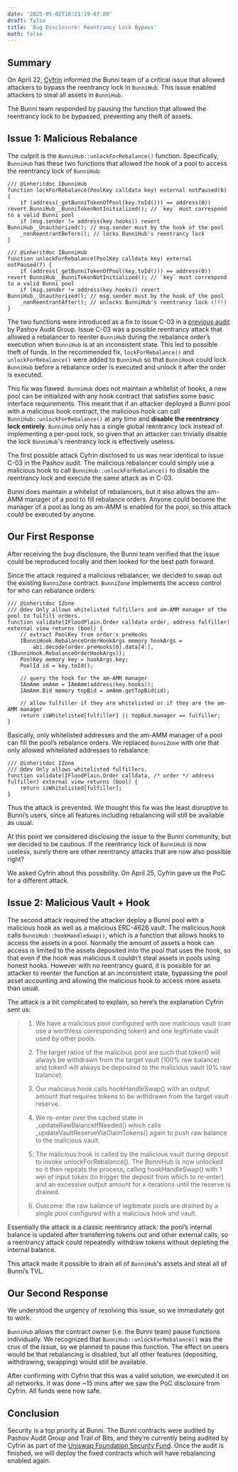 ```yaml
---
date: '2025-05-02T18:21:19-07:00'
draft: false
title: 'Bug Disclosure: Reentrancy Lock Bypass'
math: false
---
```


## Summary

On April 22, [Cyfrin](https://www.cyfrin.io/) informed the Bunni team of a critical issue that allowed attackers to bypass the reentrancy lock in `BunniHub`. This issue enabled attackers to steal all assets in `BunniHub`.

The Bunni team responded by pausing the function that allowed the reentrancy lock to be bypassed, preventing any theft of assets.

## Issue 1: Malicious Rebalance

The culprit is the `BunniHub::unlockForRebalance()` function. Specifically, `BunniHub` has these two functions that allowed the hook of a pool to access the reentrancy lock of `BunniHub`:

```solidity
/// @inheritdoc IBunniHub
function lockForRebalance(PoolKey calldata key) external notPaused(6) {
    if (address(_getBunniTokenOfPool(key.toId())) == address(0)) revert BunniHub__BunniTokenNotInitialized(); // `key` must correspond to a valid Bunni pool
    if (msg.sender != address(key.hooks)) revert BunniHub__Unauthorized(); // msg.sender must by the hook of the pool
    _nonReentrantBefore(); // locks BunniHub's reentrancy lock
}

/// @inheritdoc IBunniHub
function unlockForRebalance(PoolKey calldata key) external notPaused(7) {
    if (address(_getBunniTokenOfPool(key.toId())) == address(0)) revert BunniHub__BunniTokenNotInitialized(); // `key` must correspond to a valid Bunni pool
    if (msg.sender != address(key.hooks)) revert BunniHub__Unauthorized(); // msg.sender must by the hook of the pool
    _nonReentrantAfter(); // unlocks BunniHub's reentrancy lock (!!!)
}
```

The two functions were introduced as a fix to issue C-03 in a [previous audit](https://github.com/pashov/audits/blob/master/team/pdf/Bunni-security-review-August.pdf) by Pashov Audit Group. Issue C-03 was a possible reentrancy attack that allowed a rebalancer to reenter `BunniHub` during the rebalance order’s execution when `BunniHub` is at an inconsistent state. This led to possible theft of funds. In the recommended fix, `lockForRebalance()` and `unlockForRebalance()` were added to `BunniHub` so that `BunniHook` could lock `BunniHub` before a rebalance order is executed and unlock it after the order is executed.

This fix was flawed. `BunniHub` does not maintain a whitelist of hooks, a new pool can be initialized with any hook contract that satisfies some basic interface requirements. This meant that if an attacker deployed a Bunni pool with a malicious hook contract, the malicious hook can call `BunniHub::unlockForRebalance()` at any time and **disable the reentrancy lock entirely**. `BunniHub` only has a single global reentrancy lock instead of implementing a per-pool lock, so given that an attacker can trivially disable the lock `BunniHub`'s reentrancy lock is effectively useless.

The first possible attack Cyfrin disclosed to us was near identical to issue C-03 in the Pashov audit. The malicious rebalancer could simply use a malicious hook to call `BunniHub::unlockForRebalance()` to disable the reentrancy lock and execute the same attack as in C-03.

Bunni does maintain a whitelist of rebalancers, but it also allows the am-AMM manager of a pool to fill rebalance orders. Anyone could become the manager of a pool as long as am-AMM is enabled for the pool, so this attack could be executed by anyone.

## Our First Response

After receiving the bug disclosure, the Bunni team verified that the issue could be reproduced locally and then looked for the best path forward.

Since the attack required a malicious rebalancer, we decided to swap out the existing `BunniZone` contract. `BunniZone` implements the access control for who can rebalance orders:

```solidity
/// @inheritdoc IZone
/// @dev Only allows whitelisted fulfillers and am-AMM manager of the pool to fulfill orders.
function validate(IFloodPlain.Order calldata order, address fulfiller) external view returns (bool) {
    // extract PoolKey from order's preHooks
    IBunniHook.RebalanceOrderHookArgs memory hookArgs =
        abi.decode(order.preHooks[0].data[4:], (IBunniHook.RebalanceOrderHookArgs));
    PoolKey memory key = hookArgs.key;
    PoolId id = key.toId();

    // query the hook for the am-AMM manager
    IAmAmm amAmm = IAmAmm(address(key.hooks));
    IAmAmm.Bid memory topBid = amAmm.getTopBid(id);

    // allow fulfiller if they are whitelisted or if they are the am-AMM manager
    return isWhitelisted[fulfiller] || topBid.manager == fulfiller;
}
```

Basically, only whitelisted addresses and the am-AMM manager of a pool can fill the pool’s rebalance orders. We replaced `BunniZone` with one that only allowed whitelisted addresses to rebalance:

```solidity
/// @inheritdoc IZone
/// @dev Only allows whitelisted fulfillers.
function validate(IFloodPlain.Order calldata, /* order */ address fulfiller) external view returns (bool) {
    return isWhitelisted[fulfiller];
}
```

Thus the attack is prevented. We thought this fix was the least disruptive to Bunni’s users, since all features including rebalancing will still be available as usual.

At this point we considered disclosing the issue to the Bunni community, but we decided to be cautious. If the reentrancy lock of `BunniHub` is now useless, surely there are other reentrancy attacks that are now also possible right?

We asked Cyfrin about this possibility. On April 25, Cyfrin gave us the PoC for a different attack.

## Issue 2: Malicious Vault + Hook

The second attack required the attacker deploy a Bunni pool with a malicious hook as well as a malicious ERC-4626 vault. The malicious hook calls `BunniHub::hookHandleSwap()`, which is a function that allows hooks to access the assets in a pool. Normally the amount of assets a hook can access is limited to the assets deposited into the pool that uses the hook, so that even if the hook was malicious it couldn’t steal assets in pools using honest hooks. However with no reentrancy guard, it is possible for an attacker to reenter the function at an inconsistent state, bypassing the pool asset accounting and allowing the malicious hook to access more assets than usual.

The attack is a bit complicated to explain, so here’s the explanation Cyfrin sent us:

> 1. We have a malicious pool configured with one malicious vault (can use a worthless corresponding token) and one legitimate vault used by other pools.
>
> 2. The target ratios of the malicious pool are such that token0 will always be withdrawn from the target vault (100% raw balance) and token1 will always be deposited to the malicious vault (0% raw balance).
>
> 3. Our malicious hook calls hookHandleSwap() with an output amount that requires tokens to be withdrawn from the target vault reserve.
>
> 4. We re-enter over the cached state in _updateRawBalanceIfNeeded() which calls _updateVaultReserveViaClaimTokens() again to push raw balance to the malicious vault.
>
> 5. The malicious hook is called by the malicious vault during deposit to invoke unlockForRebalance(). The BunniHub is now unlocked so it then repeats the process, calling hookHandleSwap() with 1 wei of input token (to trigger the deposit from which to re-enter) and an excessive output amount for x iterations until the reserve is drained.
>
> 6. Outcome: the raw balance of legitimate pools are drained by a single pool configured with a malicious hook and vault.

Essentially the attack is a classic reentrancy attack: the pool’s internal balance is updated after transferring tokens out and other external calls, so a reentrancy attack could repeatedly withdraw tokens without depleting the internal balance.

This attack made it possible to drain all of `BunniHub`'s assets and steal all of Bunni’s TVL.

## Our Second Response

We understood the urgency of resolving this issue, so we immediately got to work.

 `BunniHub`  allows the contract owner (i.e. the Bunni team) pause functions individually. We recognized that `BunniHub::unlockForRebalance()` was the crux of the issue, so we planned to pause this function. The effect on users would be that rebalancing is disabled, but all other features (depositing, withdrawing, swapping) would still be available.

After confirming with Cyfrin that this was a valid solution, we executed it on all networks. It was done ~15 mins after we saw the PoC disclosure from Cyfrin. All funds were now safe.

## Conclusion

Security is a top priority at Bunni. The Bunni contracts were audited by Pashov Audit Group and Trail of Bits, and they’re currently being audited by Cyfrin as part of the [Uniswap Foundation Security Fund](https://uniswapfoundation.mirror.xyz/jEBcJKZf8OEOiLB-svh9MNoopqOSUh0Nf3M4qAABUk8). Once the audit is finished, we will deploy the fixed contracts which will have rebalancing enabled again.